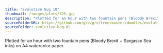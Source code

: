 ```yaml
---
title: "Evolutive Bug 10"
thumbnail: /images/plots/325.jpg
description: "Plotted for an hour with two fountain pens (Bloody Brexit + Sargasso Sea inks) on A4 watercolor paper."
sourceFolderURL: https://github.com/gre/gre/tree/master/doodles/evolutive-bug-01
sourceFolder: evolutive-bug-01
---
```



Plotted for an hour with two fountain pens (Bloody Brexit + Sargasso Sea inks) on A4 watercolor paper.